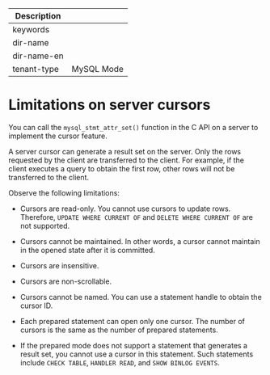 | Description   |                 |
|---------------|-----------------|
| keywords      |                 |
| dir-name      |                 |
| dir-name-en   |                 |
| tenant-type   | MySQL Mode      |

# Limitations on server cursors


You can call the `mysql_stmt_attr_set()` function in the C API on a server to implement the cursor feature.

A server cursor can generate a result set on the server. Only the rows requested by the client are transferred to the client. For example, if the client executes a query to obtain the first row, other rows will not be transferred to the client.

Observe the following limitations:

* Cursors are read-only. You cannot use cursors to update rows. Therefore, `UPDATE WHERE CURRENT OF` and `DELETE WHERE CURRENT OF` are not supported.

* Cursors cannot be maintained. In other words, a cursor cannot maintain in the opened state after it is committed.

* Cursors are insensitive.

* Cursors are non-scrollable.

* Cursors cannot be named. You can use a statement handle to obtain the cursor ID.

* Each prepared statement can open only one cursor. The number of cursors is the same as the number of prepared statements.

* If the prepared mode does not support a statement that generates a result set, you cannot use a cursor in this statement. Such statements include `CHECK TABLE`, `HANDLER READ`, and `SHOW BINLOG EVENTS`.
